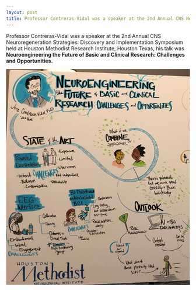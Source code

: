 ```yaml
---
layout: post
title: Professor Contreras-Vidal was a speaker at the 2nd Annual CNS Neuroregeneration Strategies Symposium
---
```

Professor Contreras-Vidal was a speaker at the 2nd Annual CNS Neuroregeneration Strategies: Discovery and Implementation Symposium held at Houston Methodist Research Institute, Houston Texas, his talk was <strong>Neuroengineering the Future of Basic and Clinical Research: Challenges and Opportunities.</strong>

<img src="/photos/poster.jpg">
